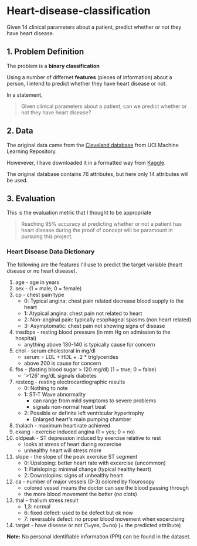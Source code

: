 # Heart-disease-classification
Given 14 clinical parameters about a patient, predict whether or not they have heart disease. 
## 1. Problem Definition
The problem is a **binary classification** 

Using a number of differnet **features** (pieces of information) about a person, I intend to predict whether they have heart disease or not.

In a statement,

> Given clinical parameters about a patient, can we predict whether or not they have heart disease?

## 2. Data

The original data came from the [Cleveland database](https://archive.ics.uci.edu/ml/datasets/heart+Disease) from UCI Machine Learning Repository.

Howevever, I have downloaded it in a formatted way from [Kaggle](https://www.kaggle.com/ronitf/heart-disease-uci/).

The original database contains 76 attributes, but here only 14 attributes will be used. 


## 3. Evaluation

This is the evaluation metric that I thought to be appropriate 

> Reaching 95% accuracy at predicting whether or not a patient has heart disease during the proof of concept will be paramount in pursuing this project.


### Heart Disease Data Dictionary

The following are the features I'll use to predict the target variable (heart disease or no heart disease).

1. age - age in years 
2. sex - (1 = male; 0 = female) 
3. cp - chest pain type 
    * 0: Typical angina: chest pain related decrease blood supply to the heart
    * 1: Atypical angina: chest pain not related to heart
    * 2: Non-anginal pain: typically esophageal spasms (non heart related)
    * 3: Asymptomatic: chest pain not showing signs of disease
4. trestbps - resting blood pressure (in mm Hg on admission to the hospital)
    * anything above 130-140 is typically cause for concern
5. chol - serum cholestoral in mg/dl 
    * serum = LDL + HDL + .2 * triglycerides
    * above 200 is cause for concern
6. fbs - (fasting blood sugar > 120 mg/dl) (1 = true; 0 = false) 
    * '>126' mg/dL signals diabetes
7. restecg - resting electrocardiographic results
    * 0: Nothing to note
    * 1: ST-T Wave abnormality
        - can range from mild symptoms to severe problems
        - signals non-normal heart beat
    * 2: Possible or definite left ventricular hypertrophy
        - Enlarged heart's main pumping chamber
8. thalach - maximum heart rate achieved 
9. exang - exercise induced angina (1 = yes; 0 = no) 
10. oldpeak - ST depression induced by exercise relative to rest 
    * looks at stress of heart during excercise
    * unhealthy heart will stress more
11. slope - the slope of the peak exercise ST segment
    * 0: Upsloping: better heart rate with excercise (uncommon)
    * 1: Flatsloping: minimal change (typical healthy heart)
    * 2: Downslopins: signs of unhealthy heart
12. ca - number of major vessels (0-3) colored by flourosopy 
    * colored vessel means the doctor can see the blood passing through
    * the more blood movement the better (no clots)
13. thal - thalium stress result
    * 1,3: normal
    * 6: fixed defect: used to be defect but ok now
    * 7: reversable defect: no proper blood movement when excercising 
14. target - have disease or not (1=yes, 0=no) (= the predicted attribute)

**Note:** No personal identifiable information (PPI) can be found in the dataset.

